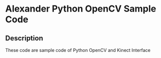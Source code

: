 Alexander Python OpenCV Sample Code
===================================

Description
-----------
These code are sample code of Python OpenCV and Kinect Interface
